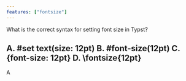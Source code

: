 ```yaml
---
features: ["fontsize"]
---
```

What is the correct syntax for setting font size in Typst?

A. #set text(size: 12pt)
B. #font-size(12pt)
C. {font-size: 12pt}
D. \fontsize{12pt}
---
A